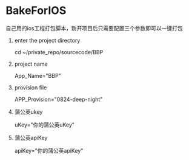 # BakeForIOS
自己用的ios工程打包脚本，新开项目后只需要配置三个参数即可以一键打包

1. enter the project directory
	
	cd ~/private_repo/sourcecode/BBP


2. project name

	App_Name="BBP"


3. provision file

	APP_Provision="0824-deep-night"


4. 蒲公英ukey

	uKey="你的蒲公英uKey"

5. 蒲公英apiKey

	apiKey="你的蒲公英apiKey"
